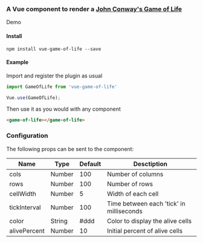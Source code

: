 ### A Vue component to render a [John Conway's Game of Life](https://en.wikipedia.org/wiki/Conway%27s_Game_of_Life)
Demo

#### Install
```
npm install vue-game-of-life --save
```
#### Example

Import and register the plugin as usual

```javascript
import GameOfLife from 'vue-game-of-life'

Vue.use(GameOfLife);
```

Then use it as you would with any component

```html
<game-of-life></game-of-life>
```

### Configuration

The following props can be sent to the component:

| Name          | Type          | Default           | Desctiption                       |
|---------      |-----------    |---------------    |--------------------------------   |
| cols          | Number        | 100               | Number of columns                 |
| rows          | Number        | 100               | Number of rows      |
| cellWidth     | Number        | 5                 | Width of each cell              |
| tickInterval  | Number        | 100               | Time between each 'tick' in milliseconds                      |
| color         | String        | #ddd              | Color to display the alive cells          |
| alivePercent  | Number        | 10                | Initial percent of alive cells                     |
